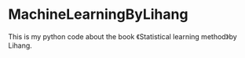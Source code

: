 # MachineLearningByLihang
This is my python code about the book 《Statistical learning method》by Lihang.

